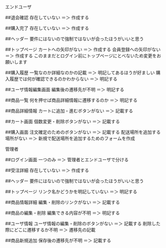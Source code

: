 エンドユーザ

##退会確認
存在していない ＝＞ 作成する

##購入完了
存在していない ＝＞ 作成する

##ヘッダー
要件にはないので強制ではないが会ったほうがいいと思う

##トップページ
カートへの矢印がない ＝＞ 作成する
会員登録への矢印がない ＝＞ 作成する
このままだとログイン前にトップページにとべないため変更をお願いします

##購入履歴
一覧なのか詳細なのかの記載 ＝＞ 明記してあるほうが好ましい
購入履歴では何が確認できるのかわからない ＝＞ 明記する

##ユーザ情報編集画面
編集後の遷移先が不明 ＝＞ 明記する

##商品一覧
何を押せば商品詳細情報に遷移するのか ＝＞ 明記する

##商品詳細情報
カートに追加・進むボタンがない ＝＞ 記載する

##カート画面
個数変更・削除ボタンがない ＝＞ 記載する

##購入画面
注文確定のためのボタンがない ＝＞ 記載する
配送場所を追加する場所がない ＝＞ 新規で配送場所を追加するためのフォームを作成

管理者

##ログイン画面
一つのみ ＝＞ 管理者とエンドユーザで分ける

##受注詳細
存在していない ＝＞ 作成する

##ヘッダー
要件にはないので強制ではないが会ったほうがいいと思う

##トップページ
リンク名かどうかを明記していない ＝＞ 明記する

##商品情報詳細
編集・削除のリンクがない ＝＞ 記載する

##商品の編集・削除
編集できる内容が不明 ＝＞ 明記する

##ユーザ情報
ユーザ情報の編集・削除のボタンがない ＝＞ 記載する
削除した際にどこに遷移するか不明 ＝＞ 遷移先の記載

##商品新規追加
保存後の遷移先が不明 ＝＞ 記載する
